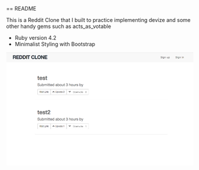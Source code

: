 == README

This is a Reddit Clone that I built to practice implementing devize and some other handy gems such as acts_as_votable



* Ruby version 4.2
* Minimalist Styling with Bootstrap

![Reddit Clone](app/assets/images/Reddit_clone.png)